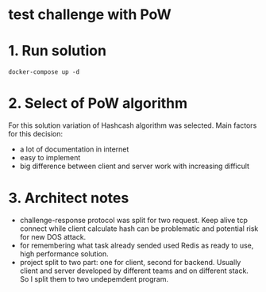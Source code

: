 # test challenge with PoW

# 1. Run solution

```
docker-compose up -d
```

# 2. Select of PoW algorithm

For this solution variation of Hashcash algorithm was selected. Main factors for this decision:

- a lot of documentation in internet
- easy to implement
- big difference between client and server work with increasing difficult

# 3. Architect notes

- challenge-response protocol was split for two request. Keep alive tcp connect while client calculate hash can be problematic and potential risk for new DOS attack.
- for remembering what task already sended used Redis as ready to use, high performance solution.
- project split to two part: one for client, second for backend. Usually client and server developed by different teams and on different stack. So I split them to two undepemdent program.